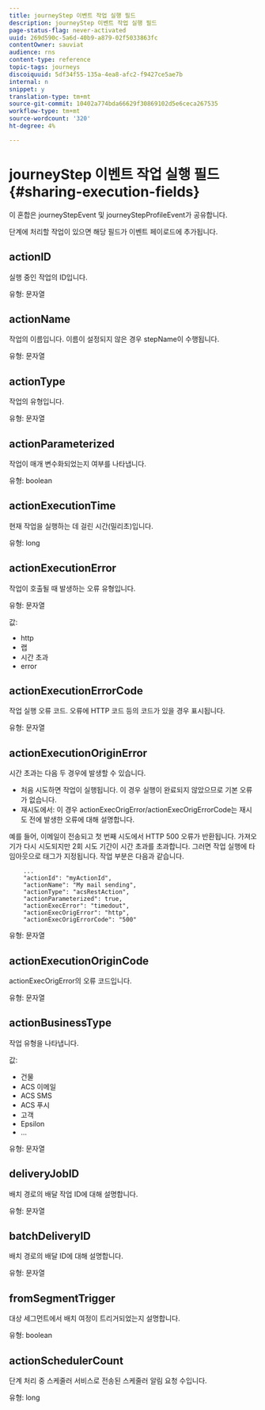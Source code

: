 ```yaml
---
title: journeyStep 이벤트 작업 실행 필드
description: journeyStep 이벤트 작업 실행 필드
page-status-flag: never-activated
uuid: 269d590c-5a6d-40b9-a879-02f5033863fc
contentOwner: sauviat
audience: rns
content-type: reference
topic-tags: journeys
discoiquuid: 5df34f55-135a-4ea8-afc2-f9427ce5ae7b
internal: n
snippet: y
translation-type: tm+mt
source-git-commit: 10402a774bda66629f30869102d5e6ceca267535
workflow-type: tm+mt
source-wordcount: '320'
ht-degree: 4%

---
```



# journeyStep 이벤트 작업 실행 필드 {#sharing-execution-fields}

이 혼합은 journeyStepEvent 및 journeyStepProfileEvent가 공유합니다.

단계에 처리할 작업이 있으면 해당 필드가 이벤트 페이로드에 추가됩니다.

## actionID

실행 중인 작업의 ID입니다.

유형: 문자열

## actionName

작업의 이름입니다. 이름이 설정되지 않은 경우 stepName이 수행됩니다.

유형: 문자열

## actionType

작업의 유형입니다.

유형: 문자열

## actionParameterized

작업이 매개 변수화되었는지 여부를 나타냅니다.

유형: boolean

## actionExecutionTime

현재 작업을 실행하는 데 걸린 시간(밀리초)입니다.

유형: long

## actionExecutionError

작업이 호출될 때 발생하는 오류 유형입니다.

유형: 문자열

값:
* http
* 랩
* 시간 초과
* error

## actionExecutionErrorCode

작업 실행 오류 코드. 오류에 HTTP 코드 등의 코드가 있을 경우 표시됩니다.

유형: 문자열

## actionExecutionOriginError

시간 초과는 다음 두 경우에 발생할 수 있습니다.

* 처음 시도하면 작업이 실행됩니다. 이 경우 실행이 완료되지 않았으므로 기본 오류가 없습니다.
* 재시도에서: 이 경우 actionExecOrigError/actionExecOrigErrorCode는 재시도 전에 발생한 오류에 대해 설명합니다.

예를 들어, 이메일이 전송되고 첫 번째 시도에서 HTTP 500 오류가 반환됩니다. 가져오기가 다시 시도되지만 2회 시도 기간이 시간 초과를 초과합니다. 그러면 작업 실행에 타임아웃으로 태그가 지정됩니다. 작업 부분은 다음과 같습니다.

```
    ...
    "actionId": "myActionId",
    "actionName": "My mail sending",
    "actionType": "acsRestAction",
    "actionParameterized": true,
    "actionExecError": "timedout",
    "actionExecOrigError": "http",
    "actionExecOrigErrorCode": "500"
```

유형: 문자열

## actionExecutionOriginCode

actionExecOrigError의 오류 코드입니다.

유형: 문자열

## actionBusinessType

작업 유형을 나타냅니다.

값:

* 건물
* ACS 이메일
* ACS SMS
* ACS 푸시
* 고객
* Epsilon
* ...

유형: 문자열

## deliveryJobID

배치 경로의 배달 작업 ID에 대해 설명합니다.

유형: 문자열

## batchDeliveryID

배치 경로의 배달 ID에 대해 설명합니다.

유형: 문자열

## fromSegmentTrigger

대상 세그먼트에서 배치 여정이 트리거되었는지 설명합니다.

유형: boolean

## actionSchedulerCount

단계 처리 중 스케줄러 서비스로 전송된 스케줄러 알림 요청 수입니다.

유형: long
